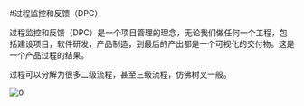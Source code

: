 
#过程监控和反馈（DPC）

过程监控和反馈（DPC）是一个项目管理的理念，无论我们做任何一个工程，包括建设项目，软件研发，产品制造，到最后的产出都是一个可视化的交付物。这是一个产品过程的结果。

过程可以分解为很多二级流程，甚至三级流程，仿佛树叉一般。

![0](D:\book\XLP_Ops_Manual\method\picture\Tree.jpg)
